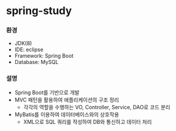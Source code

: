 # spring-study

### 환경
- JDK(8)
- IDE: eclipse
- Framework: Spring Boot
- Database: MySQL


### 설명
- Spring Boot를 기반으로 개발
- MVC 패턴을 활용하여 애플리케이션의 구조 정리
  - 각각의 역할을 수행하는 VO, Controller, Service, DAO로 코드 분리
- MyBatis를 이용하여 데이터베이스와의 상호작용
  - XML으로 SQL 쿼리를 작성하여 DB와 통신하고 데이터 처리
